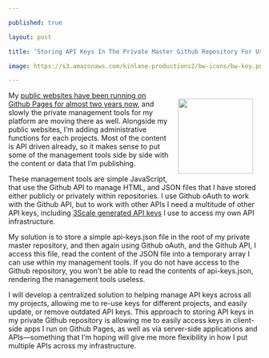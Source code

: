 ---
published: true
layout: post
title: 'Storing API Keys In The Private Master Github Repository For Use In Github Pages'
image: https://s3.amazonaws.com/kinlane-productions2/bw-icons/bw-key.png
---

<p><img style="padding: 15px;" src="https://s3.amazonaws.com/kinlane-productions2/bw-icons/bw-key.png" alt="" width="150" align="right" />
<p>My <a href="http://kinlane.com/2013/01/02/all-side-projects-are-now-hosted-on-github/">public websites have been running on Github Pages for almost two years now</a>, and slowly the private management tools for my platform are moving there as well. Alongside my public websites, I&rsquo;m adding administrative functions for each projects. Most of the content is API driven already, so it makes sense to put some of the management tools side by side with the content or data that I&rsquo;m publishing.
<p>These management tools are simple JavaScript, that use the Github API to manage HTML, and JSON files that I have stored either publicly or privately within repositories. I use Github oAuth to work with the Github API, but to work with other APIs I need a multitude of other API keys, including <a href="https://3scale.net">3Scale generated API keys</a> I use to access my own API infrastructure.
<p>My solution is to store a simple api-keys.json file in the root of my private master repository, and then again using Github oAuth, and the Github API, I access this file, read the content of the JSON file into a temporary array I can use wthin my management tools. If you do not have access to the Github repository, you won&rsquo;t be able to read the contents of api-keys.json, rendering the management tools useless.
<p>I will develop a centralized solution to helping manage API keys across all my projects, allowing me to re-use keys for different projects, and easily update, or remove outdated API keys. This approach to storing API keys in my private Github repository is allowing me to easily access keys in client-side apps I run on Github Pages, as well as via server-side applications and APIs&mdash;something that I&rsquo;m hoping will give me more flexibility in how I put multiple APIs across my infrastructure.

